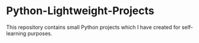 # Python-Lightweight-Projects
This repository contains small Python projects which I have created for self-learning purposes.
